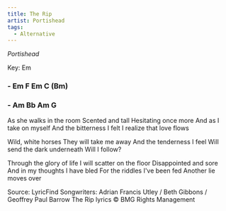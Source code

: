 ```yaml
---
title: The Rip
artist: Portishead
tags: 
  - Alternative
---
```

*Portishead*

Key: Em
### - Em F Em C (Bm)
### - Am Bb Am G 

 
As she walks in the room Scented and tall Hesitating once more 
And as I take on myself And the bitterness I felt I realize that love flows

Wild, white horses They will take me away And the tenderness I feel 
Will send the dark underneath Will I follow?

Through the glory of life I will scatter on the floor Disappointed and sore 
And in my thoughts I have bled For the riddles I've been fed Another lie moves over

Source: LyricFind
Songwriters: Adrian Francis Utley / Beth Gibbons / Geoffrey Paul Barrow
The Rip lyrics © BMG Rights Management
